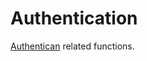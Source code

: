 # Authentication

[Authentican](https://beta.openai.com/docs/api-reference/authentication) related functions.

